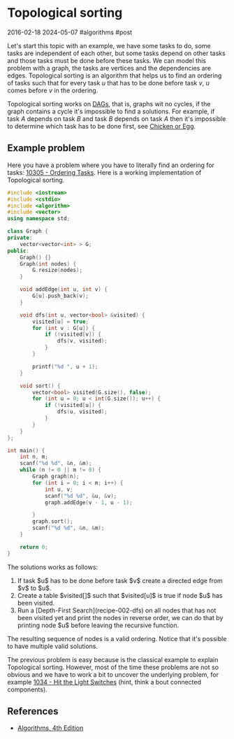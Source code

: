 # Topological sorting
2016-02-18 2024-05-07 #algorithms #post

Let's start this topic with an example, we have some tasks to do, some tasks are independent of each other, but some tasks depend on other tasks and those tasks must be done before these tasks. We can model this problem with a graph, the tasks are vertices and the dependencies are edges. Topological sorting is an algorithm that helps us to find an ordering of tasks such that for every task $u$ that has to be done before task $v$, $u$ comes before $v$ in the ordering.

Topological sorting works on [DAGs](http://en.wikipedia.org/wiki/Directed_acyclic_graph), that is, graphs wit no cycles, if the graph contains a cycle it's impossible to find a solutions. For example, if task $A$ depends on task $B$ and task $B$ depends on task $A$ then it's impossible to determine which task has to be done first, see [Chicken or Egg](http://en.wikipedia.org/wiki/Chicken_or_the_egg).

## Example problem
Here you have a problem where you have to literally find an ordering for tasks: [10305 - Ordering Tasks](http://uva.onlinejudge.org/index.php?option=com_onlinejudge&Itemid=8&page=show_problem&problem=1246). Here is a working implementation of Topological sorting.


```cpp
#include <iostream>
#include <cstdio>
#include <algorithm>
#include <vector>
using namespace std;

class Graph {
private:
    vector<vector<int> > G;
public:
    Graph() {}
    Graph(int nodes) {
        G.resize(nodes);
    }

    void addEdge(int u, int v) {
        G[u].push_back(v);
    }

    void dfs(int u, vector<bool> &visited) {
        visited[u] = true;
        for (int v : G[u]) {
            if (!visited[v]) {
                dfs(v, visited);
            }
        }

        printf("%d ", u + 1);
    }

    void sort() {
        vector<bool> visited(G.size(), false);
        for (int u = 0; u < int(G.size()); u++) {
            if (!visited[u]) {
                dfs(u, visited);
            }
        }
    }
};

int main() {
    int n, m;
    scanf("%d %d", &n, &m);
    while (n != 0 || m != 0) {
        Graph graph(n);
        for (int i = 0; i < m; i++) {
            int u, v;
            scanf("%d %d", &u, &v);
            graph.addEdge(v - 1, u - 1);

        }
        graph.sort();
        scanf("%d %d", &n, &m);
    }

    return 0;
}


```

The solutions works as follows:

<ol>
  <li>If task $u$ has to be done before task $v$ create a directed edge from $v$ to $u$.</li>
  <li>Create a table $visited[]$ such that $visited[u]$ is true if node $u$ has been visited.</li>
  <li>Run a [Depth-First Search](recipe-002-dfs) on all nodes that has not been visited yet and print the nodes in reverse order, we can do that by printing node $u$ before leaving the recursive function.</li>
</ol>

The resulting sequence of nodes is a valid ordering. Notice that it's possible to have multiple valid solutions.

The previous problem is easy because is the classical example to explain Topological sorting. However, most of the time these problems are not so obvious and we have to work a bit to uncover the underlying problem, for example [1034 - Hit the Light Switches](http://lightoj.com/volume_showproblem.php?problem=1034) (hint, think a bout connected components).

## References

- [Algorithms, 4th Edition](http://algs4.cs.princeton.edu/home/)
